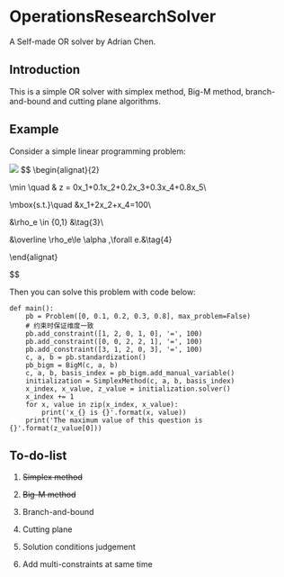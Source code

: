 # OperationsResearchSolver
A Self-made OR solver by Adrian Chen.

## Introduction

This is a simple OR solver with simplex method, Big-M method, branch-and-bound and cutting plane algorithms.


## Example
Consider a simple linear programming problem:

![](http://latex.codecogs.com/gif.latex?\\frac{1}{1+sin(x)})
$$
\begin{alignat}{2}

\min \quad & z = 0x_1+0.1x_2+0.2x_3+0.3x_4+0.8x_5\\

\mbox{s.t.}\quad
&x_1+2x_2+x_4=100\\

&\rho_e \in \{0,1\} &\tag{3}\\

&\overline \rho_e\le \alpha ,\forall e.&\tag{4}

\end{alignat}

$$

Then you can solve this problem with code below:
```
def main():
    pb = Problem([0, 0.1, 0.2, 0.3, 0.8], max_problem=False)
    # 约束时保证维度一致
    pb.add_constraint([1, 2, 0, 1, 0], '=', 100)
    pb.add_constraint([0, 0, 2, 2, 1], '=', 100)
    pb.add_constraint([3, 1, 2, 0, 3], '=', 100)
    c, a, b = pb.standardization()
    pb_bigm = BigM(c, a, b)
    c, a, b, basis_index = pb_bigm.add_manual_variable()
    initialization = SimplexMethod(c, a, b, basis_index)
    x_index, x_value, z_value = initialization.solver()
    x_index += 1
    for x, value in zip(x_index, x_value):
        print('x_{} is {}'.format(x, value))
    print('The maximum value of this question is {}'.format(z_value[0]))
```

## To-do-list
1. ~~Simplex method~~

2. ~~Big-M method~~

3. Branch-and-bound

4. Cutting plane

5. Solution conditions judgement

6. Add multi-constraints at same time
